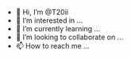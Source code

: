 - 👋 Hi, I’m @T20ii
- 👀 I’m interested in ...
- 🌱 I’m currently learning ...
- 💞️ I’m looking to collaborate on ...
- 📫 How to reach me ...

<!---
T20ii/T20ii is a ✨ special ✨ repository because its `README.md` (this file) appears on your GitHub profile.
You can click the Preview link to take a look at your changes.
--->
